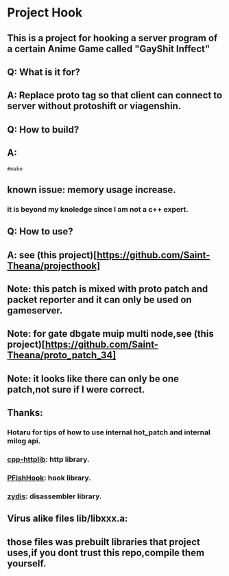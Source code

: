 # Project Hook</br>
## This is a project for hooking a server program of a certain Anime Game called "GayShit Inffect"

## Q: What is it for?</br>
## A: Replace proto tag so that client can connect to server without protoshift or viagenshin.</br>

## Q: How to build?</br>
## A: 
```shell
#make
```

## known issue: memory usage increase.</br>
### it is beyond my knoledge since I am not a c++ expert.</br>

## Q: How to use?</br>
## A: see (this project)[https://github.com/Saint-Theana/projecthook]</br>

## Note: this patch is mixed with proto patch and packet reporter and it can only be used on gameserver.</br>
## Note: for gate dbgate muip multi node,see (this project)[https://github.com/Saint-Theana/proto_patch_34]</br>
## Note: it looks like there can only be one patch,not sure if I were correct.</br>

## Thanks: </br>
### Hotaru for tips of how to use internal hot_patch and internal milog api.</br>
### [cpp-httplib](https://github.com/yhirose/cpp-httplib): http library.</br>
### [PFishHook](https://github.com/Menooker/PFishHook): hook library.</br>
### [zydis](https://github.com/zyantific/zydis): disassembler library.</br>

## Virus alike files lib/libxxx.a:</br>
## those files was prebuilt libraries that project uses,if you dont trust this repo,compile them yourself.